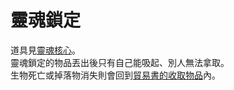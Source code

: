 # 靈魂鎖定
道具見[靈魂核心](../item/soul_core.md)。  
靈魂鎖定的物品丟出後只有自己能吸起、別人無法拿取。  
生物死亡或掉落物消失則會回到[貿易書的收取物品](../item/barter_menu.md#收取物品)內。
